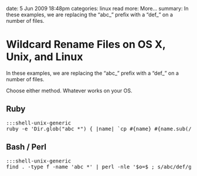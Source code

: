 date: 5 Jun 2009 18:48pm
categories: linux
read more: More&#8230;
summary: In these examples, we are replacing the &#8220;abc_&#8221; prefix with a &#8220;def_&#8221; on a number of files.

# Wildcard Rename Files on OS X, Unix, and Linux

In these examples, we are replacing the &#8220;abc_&#8221; prefix with a &#8220;def_&#8221; on a number of files.

Choose either method. Whatever works on your OS.

## Ruby

<pre>:::shell-unix-generic
ruby -e 'Dir.glob("abc_*") { |name| `cp #{name} #{name.sub(/abc_/, "def_")}`}'
</pre>

## Bash / Perl

<pre>:::shell-unix-generic
find . -type f -name 'abc_*' | perl -nle '$o=$_; s/abc/def/g; rename $o,$_;'
</pre>